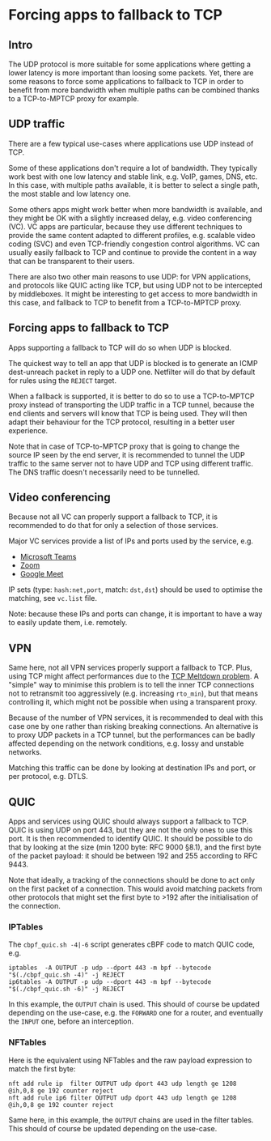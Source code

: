# Forcing apps to fallback to TCP

## Intro

The UDP protocol is more suitable for some applications where getting a lower
latency is more important than loosing some packets. Yet, there are some reasons
to force some applications to fallback to TCP in order to benefit from more
bandwidth when multiple paths can be combined thanks to a TCP-to-MPTCP proxy for
example.

## UDP traffic

There are a few typical use-cases where applications use UDP instead of TCP.

Some of these applications don't require a lot of bandwidth. They typically work
best with one low latency and stable link, e.g. VoIP, games, DNS, etc. In this
case, with multiple paths available, it is better to select a single path, the
most stable and low latency one.

Some others apps might work better when more bandwidth is available, and they
might be OK with a slightly increased delay, e.g. video conferencing (VC). VC
apps are particular, because they use different techniques to provide the same
content adapted to different profiles, e.g. scalable video coding (SVC) and even
TCP-friendly congestion control algorithms. VC can usually easily fallback to
TCP and continue to provide the content in a way that can be transparent to
their users.

There are also two other main reasons to use UDP: for VPN applications, and
protocols like QUIC acting like TCP, but using UDP not to be intercepted by
middleboxes. It might be interesting to get access to more bandwidth in this
case, and fallback to TCP to benefit from a TCP-to-MPTCP proxy.

## Forcing apps to fallback to TCP

Apps supporting a fallback to TCP will do so when UDP is blocked.

The quickest way to tell an app that UDP is blocked is to generate an ICMP
dest-unreach packet in reply to a UDP one. Netfilter will do that by default for
rules using the `REJECT` target.

When a fallback is supported, it is better to do so to use a TCP-to-MPTCP proxy
instead of transporting the UDP traffic in a TCP tunnel, because the end clients
and servers will know that TCP is being used. They will then adapt their
behaviour for the TCP protocol, resulting in a better user experience.

Note that in case of TCP-to-MPTCP proxy that is going to change the source IP
seen by the end server, it is recommended to tunnel the UDP traffic to the same
server not to have UDP and TCP using different traffic. The DNS traffic doesn't
necessarily need to be tunnelled.

## Video conferencing

Because not all VC can properly support a fallback to TCP, it is recommended to
do that for only a selection of those services.

Major VC services provide a list of IPs and ports used by the service, e.g.

- [Microsoft Teams](https://learn.microsoft.com/en-us/microsoft-365/enterprise/urls-and-ip-address-ranges?view=o365-worldwide#microsoft-teams)
- [Zoom](https://support.zoom.com/hc/en/article?id=zm_kb&sysparm_article=KB0060548)
- [Google Meet](https://support.google.com/a/answer/1279090?hl=en#IP_ranges)

IP sets (type: `hash:net,port`, match: `dst,dst`) should be used to optimise the
matching, see `vc.list` file.

Note: because these IPs and ports can change, it is important to have a way to
easily update them, i.e. remotely.

## VPN

Same here, not all VPN services properly support a fallback to TCP. Plus, using
TCP might affect performances due to the [TCP Meltdown
problem](https://en.wikipedia.org/wiki/Tunneling_protocol#TCP_meltdown_problem).
A "simple" way to minimise this problem is to tell the inner TCP connections not
to retransmit too aggressively (e.g. increasing `rto_min`), but that means
controlling it, which might not be possible when using a transparent proxy.

Because of the number of VPN services, it is recommended to deal with this case
one by one rather than risking breaking connections. An alternative is to proxy
UDP packets in a TCP tunnel, but the performances can be badly affected
depending on the network conditions, e.g. lossy and unstable networks.

Matching this traffic can be done by looking at destination IPs and port, or per
protocol, e.g. DTLS.

## QUIC

Apps and services using QUIC should always support a fallback to TCP. QUIC is
using UDP on port 443, but they are not the only ones to use this port. It is
then recommended to identify QUIC. It should be possible to do that by looking
at the size (min 1200 byte: RFC 9000 §8.1), and the first byte of the packet
payload: it should be between 192 and 255 according to RFC 9443.

Note that ideally, a tracking of the connections should be done to act only on
the first packet of a connection. This would avoid matching packets from other
protocols that might set the first byte to >192 after the initialisation of the
connection.

### IPTables

The `cbpf_quic.sh -4|-6` script generates cBPF code to match QUIC code, e.g.

```shell
iptables  -A OUTPUT -p udp --dport 443 -m bpf --bytecode "$(./cbpf_quic.sh -4)" -j REJECT
ip6tables -A OUTPUT -p udp --dport 443 -m bpf --bytecode "$(./cbpf_quic.sh -6)" -j REJECT
```

In this example, the `OUTPUT` chain is used. This should of course be updated
depending on the use-case, e.g. the `FORWARD` one for a router, and eventually
the `INPUT` one, before an interception.

### NFTables

Here is the equivalent using NFTables and the raw payload expression to match
the first byte:

```shell
nft add rule ip  filter OUTPUT udp dport 443 udp length ge 1208 @ih,0,8 ge 192 counter reject
nft add rule ip6 filter OUTPUT udp dport 443 udp length ge 1208 @ih,0,8 ge 192 counter reject
```

Same here, in this example, the `OUTPUT` chains are used in the filter tables.
This should of course be updated depending on the use-case.
